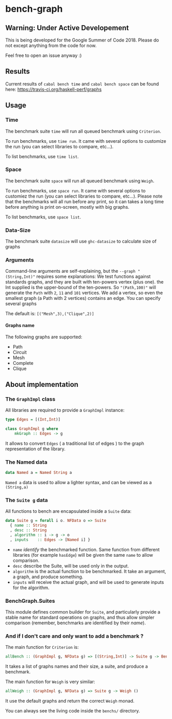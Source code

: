 ﻿# bench-graph

## Warning: Under Active Developement
This is being developed for the Google Summer of Code 2018.
Please do not except anything from the code for now. 

Feel free to open an issue anyway :)

## Results
Current results of `cabal bench time` and `cabal bench space` can be found here: https://travis-ci.org/haskell-perf/graphs

## Usage

### Time
The benchmark suite `time` will run all queued benchmark using `Criterion`.

To run benchmarks, use `time run`. It came with several options to customize the run (you can select libraries to compare, etc...).

To list benchmarks, use `time list`.

### Space

The benchmark suite `space` will run all queued benchmark using `Weigh`.

To run benchmarks, use `space run`. It came with several options to customiez the run (you can select libraries to compare, etc...).
Please note that the benchmarks will all run before any print, so it can takes a long time before anything is print on-screen, mostly with big graphs.

To list benchmarks, use `space list`.

### Data-Size
The benchmark suite `datasize` will use `ghc-datasize` to calculate size of graphs

### Arguments

Command-line arguments are self-explaining, but the `--graph "(String,Int)"` requires some explanations:
We test functions against standards graphs, and they are built with ten-powers vertex (plus one). the Int supplied is the upper-bound of the ten-powers. So `"(Path,100)"` will generate the `Path` with `2`, `11` and `101` vertices. We add a vertex, so even the smallest graph (a Path with 2 vertices) contains an edge.
You can specify several graphs

The default is: `[("Mesh",3),("Clique",2)]`

#### Graphs name

The following graphs are supported:

* Path
* Circuit
* Mesh
* Complete
* Clique

## About implementation

### The `GraphImpl` class

All libraries are required to provide a `GraphImpl` instance:
```Haskell
type Edges = [(Int,Int)]

class GraphImpl g where
    mkGraph :: Edges -> g
```

It allows to convert `Edges` ( a traditional list of edges ) to the graph representation of the library.

### The Named data

```Haskell
data Named a = Named String a
```
`Named a` data is used to allow a lighter syntax, and can be viewed as a `(String,a)`

### The `Suite g` data

All functions to bench are encapsulated inside a `Suite` data:
```Haskell
data Suite g = forall i o. NFData o => Suite
  { name :: String
  , desc :: String
  , algorithm :: i -> g -> o
  , inputs    :: Edges -> [Named i] }

```

* `name` _identify_ the benchmarked function. Same function from different libraries (for example `hasEdge`) will be given the same `name` to allow comparison.
* `desc` describe the Suite, will be used only in the output.
* `algorithm` is the actual function to be benchmarked. It take an argument, a graph, and produce something.
* `inputs` will receive the actual graph, and will be used to generate inputs for the algorithm.

### BenchGraph.Suites

This module defines common builder for `Suite`, and particularly provide a stable name for standard operations on graphs, and thus allow simpler comparison (remember, benchmarks are identified by their _name_).

### And if I don't care and only want to add a benchmark ?

The main function for `Criterion` is:
```Haskell
allBench :: (GraphImpl g, NFData g) => [(String,Int)] -> Suite g -> Benchmark
```

It takes a list of graphs names and their size, a suite, and produce a benchmark.

The main function for `Weigh` is very similar:
```Haskell
allWeigh :: (GraphImpl g, NFData g) => Suite g -> Weigh ()
```

It use the default graphs and return the correct `Weigh` monad.

You can always see the living code inside the `benchs/` directory.
